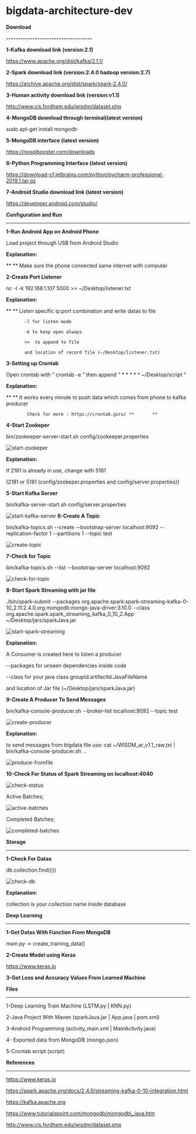 # bigdata-architecture-dev

**Download**

**------------------------------------**

**1-Kafka download link (version:2.1)**

https://www.apache.org/dist/kafka/2.1.1/

**2-Spark download link (version:2.4.0 hadoop version:2.7)**

https://archive.apache.org/dist/spark/spark-2.4.0/

**3-Human activity download link (version:v1.1)**

http://www.cis.fordham.edu/wisdm/dataset.php

**4-MongoDB download through terminal(latest version)**

sudo apt-get install mongodb

**5-MongoDB interface (latest version)**

https://nosqlbooster.com/downloads

**6-Python Programming Interface (latest version)**

https://download-cf.jetbrains.com/python/pycharm-professional-2019.1.tar.gz

**7-Android Studio download link (latest version)**

https://developer.android.com/studio/









**Configuration and Run**

------------------------------------



**1-Run Android App on Android Phone**

Load project through USB from Android Studio

**Explanation:**

**       ** Make sure the phone connected same internet with computer

**2-Create Port Listener**

nc -l -k 192.168.1.107 5000 >> ~/Desktop/listener.txt

**Explanation:**

**       ** Listen specific ip:port combination and write datas to file

           -l for listen mode

           -k to keep open always

           >>  to append to file

           and location of record file (~/Desktop/listener.txt)

**3-Setting up Crontab**

Open crontab with “ crontab -e “ then append  “ * * * * * ~/Desktop/script “

**Explanation:**

**       ** It works every minute to push data which comes from phone to kafka producer

            Check for more : https://crontab.guru/ **       **

**4-Start Zookeper**

bin/zookeeper-server-start.sh config/zookeeper.properties

 ![start-zookeper](https://github.com/mustafaglr/bigdata-architecture-dev/images/1.png)

**Explanation:**

 If 2181 is already in use, change with 5181

 (2181 or 5181 (config/zookeper.properties and config/server.properties))

**5-Start Kafka Server**

bin/kafka-server-start.sh config/server.properties

 ![start-kafka-server](https://github.com/mustafaglr/bigdata-architecture-dev/images/2.png)
**6-Create A Topic**

bin/kafka-topics.sh --create --bootstrap-server localhost:9092 --replication-factor 1 --partitions 1 --topic test

 ![create-topic](https://github.com/mustafaglr/bigdata-architecture-dev/images/3.png)

**7-Check for Topic**

bin/kafka-topics.sh --list --bootstrap-server localhost:9092

 ![check-for-topic](https://github.com/mustafaglr/bigdata-architecture-dev/images/4.png)

**8-Start Spark Streaming with jar file**

./bin/spark-submit --packages org.apache.spark:spark-streaming-kafka-0-10\_2.11:2.4.0,org.mongodb:mongo-java-driver:3.10.0 --class org.apache.spark.spark\_streaming\_kafka\_0\_10\_2.App ~/Desktop/jars/sparkJava.jar

 ![start-spark-streaming](https://github.com/mustafaglr/bigdata-architecture-dev/images/5.png)

**Explanation:**

 A Consumer is created here to listen a producer

 --packages for unseen dependencies inside code

 --class for your java class groupId.artifactId.JavaFileName

 and location of Jar file (~/Desktop/jars/sparkJava.jar)

**9-Create A Producer To Send Messages**

bin/kafka-console-producer.sh --broker-list localhost:9092 --topic test

 ![create-producer](https://github.com/mustafaglr/bigdata-architecture-dev/images/6.png)

**Explanation:**

 to send messages from bigdata file use: cat ~/WISDM_ar_v1.1_raw.txt | bin/kafka-console-producer.sh …

![produce-fromfile](https://github.com/mustafaglr/bigdata-architecture-dev/images/7.png)

**10-Check For Status of Spark Streaming on localhost:4040**

![check-status](https://github.com/mustafaglr/bigdata-architecture-dev/images/8.png)

Active Batches;

![active-batches](https://github.com/mustafaglr/bigdata-architecture-dev/images/9.png)

Completed Batches;

 ![completed-batches](https://github.com/mustafaglr/bigdata-architecture-dev/images/10.png)

**Storage**

------------------------------------

**1-Check For Datas**

db.collection.find({})

![check-db](https://github.com/mustafaglr/bigdata-architecture-dev/images/11.png)

**Explanation:**

 collection is your collection name inside database



**Deep Learning**

------------------------------------

**1-Get Datas With Function From MongoDB**

main.py -> create_training_data()

**2-Create Model using Keras**

https://www.keras.io

**3-Get Loss and Accuracy Values From Learned Machine**









**Files**

------------------------------------

1-Deep Learning Train Machine (LSTM.py | KNN.py)

2-Java Project With Maven (sparkJava.jar | App.java | pom.xml)

3-Android Programming (activity_main.xml | MainActivity.java)

4- Exported data from MongoDB (mongo.json)

5-Crontab script (script)



**References**

------------------------------------

https://www.keras.io

https://spark.apache.org/docs/2.4.0/streaming-kafka-0-10-integration.html

https://kafka.apache.org

https://www.tutorialspoint.com/mongodb/mongodb\_java.htm

http://www.cis.fordham.edu/wisdm/dataset.php
